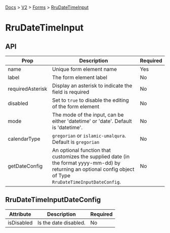 [Docs](/) > [V2](/docs/v2/get-started) > [Forms](/docs/v2/components/RruForm) > [RruDateTimeInput](/docs/v2/components/RruDateTimeInput)

# RruDateTimeInput

## API

| Prop             | Description                                                                                                                                                    | Required |
| ---------------- | -------------------------------------------------------------------------------------------------------------------------------------------------------------- | -------- |
| name             | Unique form element name                                                                                                                                       | Yes      |
| label            | The form element label                                                                                                                                         | No       |
| requiredAsterisk | Display an asterisk to indicate the field is required                                                                                                          | No       |
| disabled         | Set to `true` to disable the editing of the form element                                                                                                       | No       |
| mode             | The mode of the input, can be either 'datetime' or 'date'. Default is 'datetime'.                                                                              | No       |
| calendarType     | `gregorian` or `islamic-umalqura`. Default is `gregorian`                                                                                                      | No       |
| getDateConfig    | An optional function that customizes the supplied date (in the format yyyy-mm-dd) by returning an optional config object of Type `RruDateTimeInputDateConfig`. | No       |

## RruDateTimeInputDateConfig

| Attribute  | Description           | Required |
| ---------- | --------------------- | -------- |
| isDisabled | Is the date disabled. | No       |
